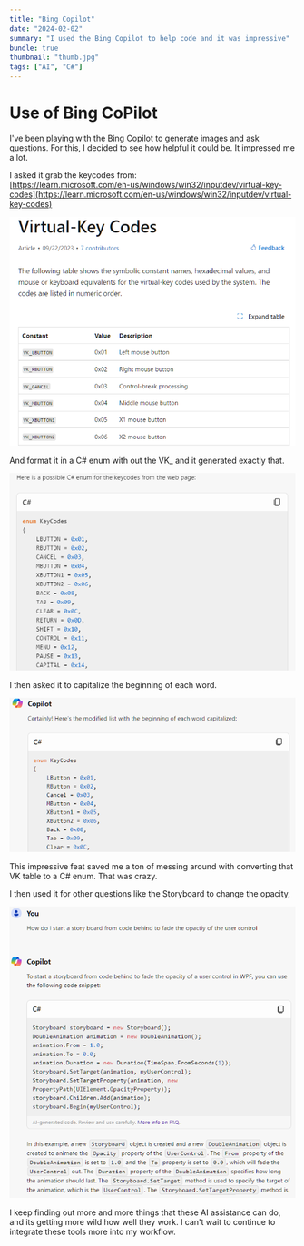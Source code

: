 ```yaml
---
title: "Bing Copilot"
date: "2024-02-02"
summary: "I used the Bing Copilot to help code and it was impressive"
bundle: true
thumbnail: "thumb.jpg"
tags: ["AI", "C#"]
---
```

# Use of Bing CoPilot
I've been playing with the Bing Copilot to generate images and ask questions. For this, I decided to see how helpful it could be. It impressed me a lot.

I asked it grab the keycodes from:  
[https://learn.microsoft.com/en-us/windows/win32/inputdev/virtual-key-codes](https://learn.microsoft.com/en-us/windows/win32/inputdev/virtual-key-codes)

![Keycodes Site](keycodes_site.png)

And format it in a C# enum with out the VK_ and it generated exactly that.

![Keycodes](keycodes.png)

I then asked it to capitalize the beginning of each word.

![Keycodes Capitalized](keycodes_capitalized.png)

This impressive feat saved me a ton of messing around with converting that VK table to a C# enum. That was crazy.

I then used it for other questions like the Storyboard to change the opacity,

![Storyboard Code behind](storyboard_codebehind.png)

I keep finding out more and more things that these AI assistance can do, and its getting more wild how well they work. I can't wait to continue to integrate these tools more into my workflow.